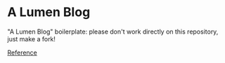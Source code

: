 # A Lumen Blog

"A Lumen Blog" boilerplate: please don't work directly on this repository, just make a fork!

[Reference](https://fattureincloud.atlassian.net/wiki/spaces/DIC/pages/796327948/A%2BLumen%2BBlog)
